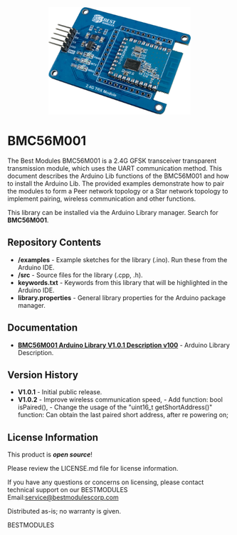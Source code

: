 <div align=center>
<img src="https://github.com/BestModules-Libraries/img/blob/main/BMC56M001_V1.0.png" width="320" height="240"> 
</div> 

BMC56M001
===========================================================

The Best Modules BMC56M001 is a 2.4G GFSK transceiver transparent transmission module, which uses the UART communication method. This document describes the Arduino Lib functions of the BMC56M001 and how to install the Arduino Lib. The provided examples demonstrate how to pair the modules to form a Peer network topology or a Star network topology to implement pairing, wireless communication and other functions.

This library can be installed via the Arduino Library manager. Search for **BMC56M001**. 

Repository Contents
-------------------

* **/examples** - Example sketches for the library (.ino). Run these from the Arduino IDE. 
* **/src** - Source files for the library (.cpp, .h).
* **keywords.txt** - Keywords from this library that will be highlighted in the Arduino IDE. 
* **library.properties** - General library properties for the Arduino package manager. 

Documentation 
-------------------

* **[BMC56M001 Arduino Library V1.0.1 Description v100]( https://www.bestmodulescorp.com/bmc56m001.html#tab-product2 )** - Arduino Library Description.

Version History  
-------------------

* **V1.0.1** - Initial public release.
* **V1.0.2** - Improve wireless communication speed,
             - Add function: bool isPaired(),
             - Change the usage of the "uint16_t getShortAddress()" function: Can obtain the last paired short address, after re powering on;
  
License Information
-------------------

This product is _**open source**_! 

Please review the LICENSE.md file for license information. 

If you have any questions or concerns on licensing, please contact technical support on our BESTMODULES Email:service@bestmodulescorp.com

Distributed as-is; no warranty is given.

BESTMODULES
